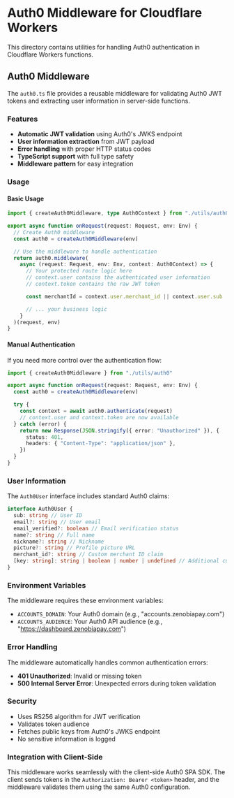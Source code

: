 # Auth0 Middleware for Cloudflare Workers

This directory contains utilities for handling Auth0 authentication in Cloudflare Workers functions.

## Auth0 Middleware

The `auth0.ts` file provides a reusable middleware for validating Auth0 JWT tokens and extracting user information in server-side functions.

### Features

- **Automatic JWT validation** using Auth0's JWKS endpoint
- **User information extraction** from JWT payload
- **Error handling** with proper HTTP status codes
- **TypeScript support** with full type safety
- **Middleware pattern** for easy integration

### Usage

#### Basic Usage

```typescript
import { createAuth0Middleware, type Auth0Context } from "./utils/auth0"

export async function onRequest(request: Request, env: Env) {
  // Create Auth0 middleware
  const auth0 = createAuth0Middleware(env)

  // Use the middleware to handle authentication
  return auth0.middleware(
    async (request: Request, env: Env, context: Auth0Context) => {
      // Your protected route logic here
      // context.user contains the authenticated user information
      // context.token contains the raw JWT token

      const merchantId = context.user.merchant_id || context.user.sub

      // ... your business logic
    }
  )(request, env)
}
```

#### Manual Authentication

If you need more control over the authentication flow:

```typescript
import { createAuth0Middleware } from "./utils/auth0"

export async function onRequest(request: Request, env: Env) {
  const auth0 = createAuth0Middleware(env)

  try {
    const context = await auth0.authenticate(request)
    // context.user and context.token are now available
  } catch (error) {
    return new Response(JSON.stringify({ error: "Unauthorized" }), {
      status: 401,
      headers: { "Content-Type": "application/json" },
    })
  }
}
```

### User Information

The `Auth0User` interface includes standard Auth0 claims:

```typescript
interface Auth0User {
  sub: string // User ID
  email?: string // User email
  email_verified?: boolean // Email verification status
  name?: string // Full name
  nickname?: string // Nickname
  picture?: string // Profile picture URL
  merchant_id?: string // Custom merchant ID claim
  [key: string]: string | boolean | number | undefined // Additional custom claims
}
```

### Environment Variables

The middleware requires these environment variables:

- `ACCOUNTS_DOMAIN`: Your Auth0 domain (e.g., "accounts.zenobiapay.com")
- `ACCOUNTS_AUDIENCE`: Your Auth0 API audience (e.g., "https://dashboard.zenobiapay.com")

### Error Handling

The middleware automatically handles common authentication errors:

- **401 Unauthorized**: Invalid or missing token
- **500 Internal Server Error**: Unexpected errors during token validation

### Security

- Uses RS256 algorithm for JWT verification
- Validates token audience
- Fetches public keys from Auth0's JWKS endpoint
- No sensitive information is logged

### Integration with Client-Side

This middleware works seamlessly with the client-side Auth0 SPA SDK. The client sends tokens in the `Authorization: Bearer <token>` header, and the middleware validates them using the same Auth0 configuration.
